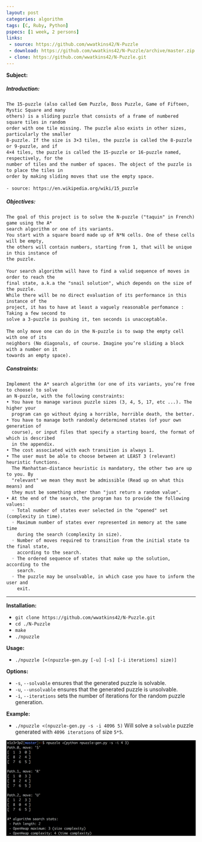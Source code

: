 ```yaml
---
layout: post
categories: algorithm
tags: [C, Ruby, Python]
pspecs: [1 week, 2 persons]
links:
 - source: https://github.com/wwatkins42/N-Puzzle
 - download: https://github.com/wwatkins42/N-Puzzle/archive/master.zip
 - clone: https://github.com/wwatkins42/N-Puzzle.git
---
```


__Subject:__
##### Introduction:
```
The 15-puzzle (also called Gem Puzzle, Boss Puzzle, Game of Fifteen, Mystic Square and many
others) is a sliding puzzle that consists of a frame of numbered square tiles in random
order with one tile missing. The puzzle also exists in other sizes, particularly the smaller
8-puzzle. If the size is 3×3 tiles, the puzzle is called the 8-puzzle or 9-puzzle, and if
4×4 tiles, the puzzle is called the 15-puzzle or 16-puzzle named, respectively, for the
number of tiles and the number of spaces. The object of the puzzle is to place the tiles in
order by making sliding moves that use the empty space.

- source: https://en.wikipedia.org/wiki/15_puzzle
```
##### Objectives:
```
The goal of this project is to solve the N-puzzle ("taquin" in French) game using the A*
search algorithm or one of its variants.
You start with a square board made up of N*N cells. One of these cells will be empty,
the others will contain numbers, starting from 1, that will be unique in this instance of
the puzzle.

Your search algorithm will have to find a valid sequence of moves in order to reach the
final state, a.k.a the "snail solution", which depends on the size of the puzzle.
While there will be no direct evaluation of its performance in this instance of the
project, it has to have at least a vaguely reasonable perfomance : Taking a few second to
solve a 3-puzzle is pushing it, ten seconds is unacceptable.

The only move one can do in the N-puzzle is to swap the empty cell with one of its
neighbors (No diagonals, of course. Imagine you’re sliding a block with a number on it
towards an empty space).
```
##### Constraints:
```
Implement the A* search algorithm (or one of its variants, you’re free to choose) to solve
an N-puzzle, with the following constraints:
• You have to manage various puzzle sizes (3, 4, 5, 17, etc ...). The higher your
  program can go without dying a horrible, horrible death, the better.
• You have to manage both randomly determined states (of your own generation of
  course), or input files that specify a starting board, the format of which is described
  in the appendix.
• The cost associated with each transition is always 1.
• The user must be able to choose between at LEAST 3 (relevant) heuristic functions.
  The Manhattan-distance heuristic is mandatory, the other two are up to you. By
  "relevant" we mean they must be admissible (Read up on what this means) and
  they must be something other than "just return a random value".
• At the end of the search, the program has to provide the following values:
  ◦ Total number of states ever selected in the "opened" set (complexity in time).
  ◦ Maximum number of states ever represented in memory at the same time
    during the search (complexity in size).
  ◦ Number of moves required to transition from the initial state to the final state,
    according to the search.
  ◦ The ordered sequence of states that make up the solution, according to the
    search.
  ◦ The puzzle may be unsolvable, in which case you have to inform the user and
    exit.
```
---
__Installation:__

* `git clone https://github.com/wwatkins42/N-Puzzle.git`
* `cd ./N-Puzzle`
* `make`
* `./npuzzle`

**Usage:**
* `./npuzzle [<(npuzzle-gen.py [-u] [-s] [-i iterations] size)]`

**Options:**
* `-s`, `--solvable` ensures that the generated puzzle is solvable.
* `-u`, `--unsolvable` ensures that the generated puzzle is unsolvable.
* `-i`, `--iterations` sets the number of iterations for the random puzzle generation.

**Example:**
* `./npuzzle <(npuzzle-gen.py -s -i 4096 5)`
Will solve a `solvable` puzzle generated with `4096 iterations` of size `5*5`.

![n_puzzle_image](/images/n-puzzle-1.png?raw=true)
